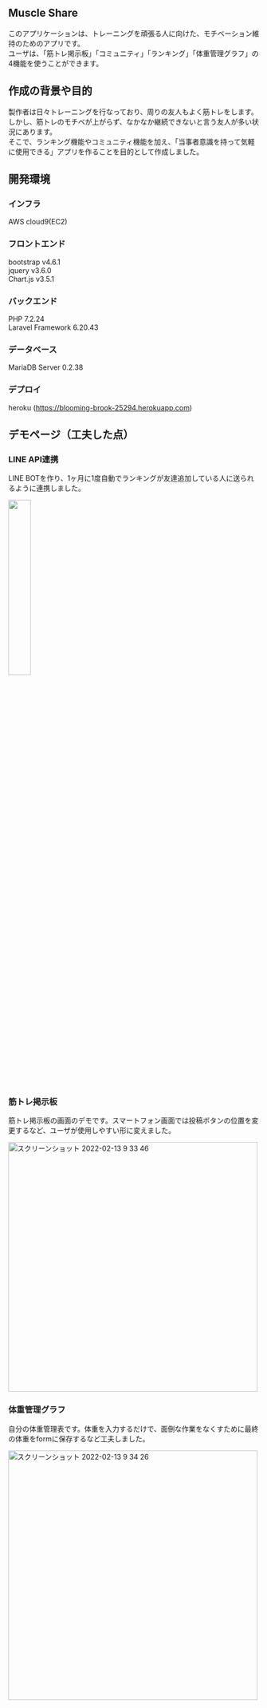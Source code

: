 
## Muscle Share

このアプリケーションは、トレーニングを頑張る人に向けた、モチベーション維持のためのアプリです。<br>
ユーザは、「筋トレ掲示板」「コミュニティ」「ランキング」「体重管理グラフ」の4機能を使うことができます。<br>

## 作成の背景や目的

製作者は日々トレーニングを行なっており、周りの友人もよく筋トレをします。<br>
しかし、筋トレのモチベが上がらず、なかなか継続できないと言う友人が多い状況にあります。<br>
そこで、ランキング機能やコミュニティ機能を加え、「当事者意識を持って気軽に使用できる」アプリを作ることを目的として作成しました。<br>

## 開発環境

### インフラ

AWS cloud9(EC2)

### フロントエンド

bootstrap v4.6.1<br>
jquery v3.6.0<br>
Chart.js v3.5.1

### バックエンド

PHP 7.2.24<br>
Laravel Framework 6.20.43

### データベース

MariaDB Server 0.2.38

### デプロイ

heroku (https://blooming-brook-25294.herokuapp.com)

## デモページ（工夫した点）

### LINE API連携
LINE BOTを作り、1ヶ月に1度自動でランキングが友達追加している人に送られるように連携しました。

<img src="https://user-images.githubusercontent.com/66857971/153733305-846fd6d1-9bce-49cc-8513-47021a51879a.jpg" width="30%">

### 筋トレ掲示板
筋トレ掲示板の画面のデモです。スマートフォン画面では投稿ボタンの位置を変更するなど、ユーザが使用しやすい形に変えました。

<img width="500" alt="スクリーンショット 2022-02-13 9 33 46" src="https://user-images.githubusercontent.com/66857971/153733388-45ca1903-9955-46aa-91b9-a7f0878a5606.png">

### 体重管理グラフ
自分の体重管理表です。体重を入力するだけで、面倒な作業をなくすために最終の体重をformに保存するなど工夫しました。

<img width="500" alt="スクリーンショット 2022-02-13 9 34 26" src="https://user-images.githubusercontent.com/66857971/153733393-e3eea6db-68a3-4c2d-a3e3-8f6459f4b807.png">
